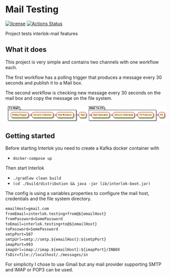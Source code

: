 # Mail Testing

[![license](https://img.shields.io/github/license/interlok-testing/testing_mail.svg)](https://github.com/interlok-testing/testing_mail/blob/develop/LICENSE)
[![Actions Status](https://github.com/interlok-testing/testing_mail/actions/workflows/gradle-build.yml/badge.svg)](https://github.com/interlok-testing/testing_mail/actions/workflows/gradle-build.yml)

Project tests interlok-mail features

## What it does

This project is very simple and contains two channels with one workflow each.

The first workflow has a polling trigger that produces a message every 30 seconds and publish it to a Mail box.

The second workflow is checking new message every 30 seconds on the mail box and copy the message on the file system.

![Mail Diagram](/interlok-mail-diagram.png "Mail Diagram")

## Getting started

Before starting Interlok you need to create a Kafka docker container with

* `docker-compose up`

Then start Interlok

* `./gradlew clean build`
* `(cd ./build/distribution && java -jar lib/interlok-boot.jar)`

The config is using a variables.properties to configure the mail host, credentials and the file system directory.

```
emailHost=gmail.com
fromEmail=interlok.testing+from@${emailHost}
fromPassword=SomePassword
toEmail=interlok.testing+to@${emailHost}
toPassword=SomePassword
smtpPort=587
smtpUrl=smtp://smtp.${emailHost}:${smtpPort}
imapPort=993
imapUrl=imap://imap.${emailHost}:${imapPort}/INBOX
fsDir=file://localhost/./messages/in
```

For simplicity I chose to use Gmail but any mail provider supporting SMTP and IMAP or POP3 can be used.
